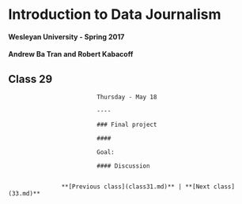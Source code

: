 # Introduction to Data Journalism
  
  #### Wesleyan University - Spring 2017
  
  **Andrew Ba Tran and Robert Kabacoff**
  
  ## Class 29
                             Thursday - May 18
                             
                             ----
                             
                             ### Final project
                             
                             #### 
                             
                             Goal: 
                             
                             #### Discussion
                             
                   
                   **[Previous class](class31.md)** | **[Next class](33.md)**
